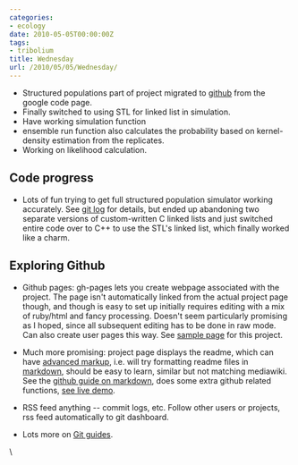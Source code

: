 ```yaml
---
categories:
- ecology
date: 2010-05-05T00:00:00Z
tags:
- tribolium
title: Wednesday
url: /2010/05/05/Wednesday/
---
```


-   Structured populations part of project migrated to
    [github](http://github.com/cboettig/structured-populations "http://github.com/cboettig/structured-populations")
    from the google code page.
-   Finally switched to using STL for linked list in simulation.
-   Have working simulation function
-   ensemble run function also calculates the probability based on
    kernel-density estimation from the replicates.
-   Working on likelihood calculation.

Code progress
-------------

-   Lots of fun trying to get full structured population simulator
    working accurately. See [git
    log](http://github.com/cboettig/structured-populations/commits/master "http://github.com/cboettig/structured-populations/commits/master")
    for details, but ended up abandoning two separate versions of
    custom-written C linked lists and just switched entire code over to
    C++ to use the STL's linked list, which finally worked like a charm.

Exploring Github
----------------

-   Github pages: gh-pages lets you create webpage associated with the
    project. The page isn't automatically linked from the actual project
    page though, and though is easy to set up initially requires editing
    with a mix of ruby/html and fancy processing. Doesn't seem
    particularly promising as I hoped, since all subsequent editing has
    to be done in raw mode. Can also create user pages this way. See
    [sample
    page](http://cboettig.github.com/structured-populations/ "http://cboettig.github.com/structured-populations/")
    for this project.

-   Much more promising: project page displays the readme, which can
    have [advanced
    markup](http://github.com/guides/readme-formatting "http://github.com/guides/readme-formatting"),
    i.e. will try formatting readme files in
    [markdown](http://daringfireball.net/projects/markdown/syntax "http://daringfireball.net/projects/markdown/syntax"),
    should be easy to learn, similar but not matching mediawiki. See the
    [github guide on
    markdown](http://github.github.com/github-flavored-markdown/ "http://github.github.com/github-flavored-markdown/"),
    does some extra github related functions, [see live
    demo](http://github.github.com/github-flavored-markdown/preview.html "http://github.github.com/github-flavored-markdown/preview.html").

-   RSS feed anything -- commit logs, etc. Follow other users or
    projects, rss feed automatically to git dashboard.

-   Lots more on [Git
    guides](http://github.com/guides/home "http://github.com/guides/home").

\

